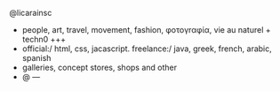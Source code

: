 @licarainsc
- people, art, travel, movement, fashion, φoτογrαφία, vie au naturel + techn0 +++ 
- official:/ html, css, jacascript. freelance:/ java, greek, french, arabic, spanish 
- galleries, concept stores, shops and other
- @ —

<!---
licarainsc/licarainsc is a ✨ special ✨ repository because its `README.md` (this file) appears on your GitHub profile.
You can click the Preview link to take a look at your changes.
--->
